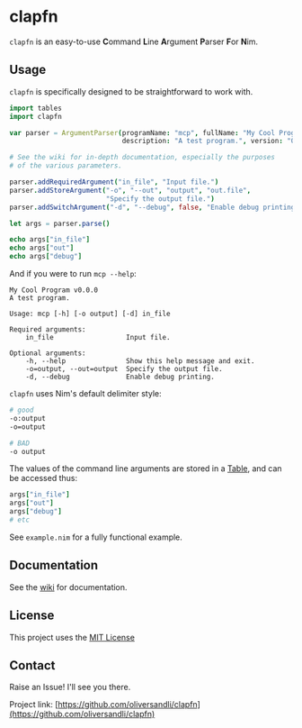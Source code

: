 # clapfn

`clapfn` is an easy-to-use **C**ommand **L**ine **A**rgument **P**arser **F**or **N**im.

## Usage

`clapfn` is specifically designed to be straightforward to work with.
```nim
import tables
import clapfn

var parser = ArgumentParser(programName: "mcp", fullName: "My Cool Program",
                            description: "A test program.", version: "0.0.0")

# See the wiki for in-depth documentation, especially the purposes
# of the various parameters.

parser.addRequiredArgument("in_file", "Input file.")
parser.addStoreArgument("-o", "--out", "output", "out.file",
                        "Specify the output file.")
parser.addSwitchArgument("-d", "--debug", false, "Enable debug printing.")

let args = parser.parse()

echo args["in_file"]
echo args["out"]
echo args["debug"]
```

And if you were to run `mcp --help`:
```
My Cool Program v0.0.0
A test program.

Usage: mcp [-h] [-o output] [-d] in_file

Required arguments:
    in_file                  Input file.

Optional arguments:
    -h, --help               Show this help message and exit.
    -o=output, --out=output  Specify the output file.
    -d, --debug              Enable debug printing.
```

`clapfn` uses Nim's default delimiter style:
```bash
# good
-o:output
-o=output

# BAD
-o output
```

The values of the command line arguments are stored in a [Table](https://nim-lang.org/docs/tables.html), and can be accessed thus:
```nim
args["in_file"]
args["out"]
args["debug"]
# etc
```

See `example.nim` for a fully functional example.

## Documentation

See the [wiki](https://github.com/oliversandli/clapfn/wiki) for documentation.

## License

This project uses the [MIT License](https://github.com/oliversandli/clapfn/blob/master/LICENSE)

## Contact

Raise an Issue! I'll see you there.

Project link: [https://github.com/oliversandli/clapfn](https://github.com/oliversandli/clapfn)
